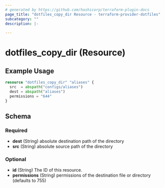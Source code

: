 ```yaml
---
# generated by https://github.com/hashicorp/terraform-plugin-docs
page_title: "dotfiles_copy_dir Resource - terraform-provider-dotfiles"
subcategory: ""
description: |-
  
---
```


# dotfiles_copy_dir (Resource)



## Example Usage

```terraform
resource "dotfiles_copy_dir" "aliases" {
  src  = abspath("configs/aliases")
  dest = abspath("aliases")
  permissions = "644"
}
```

<!-- schema generated by tfplugindocs -->
## Schema

### Required

- **dest** (String) absolute destination path of the directory
- **src** (String) absolute source path of the directory

### Optional

- **id** (String) The ID of this resource.
- **permissions** (String) permissions of the destination file or directory (defaults to 755)


